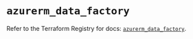 # `azurerm_data_factory`

Refer to the Terraform Registry for docs: [`azurerm_data_factory`](https://registry.terraform.io/providers/hashicorp/azurerm/4.47.0/docs/resources/data_factory).
